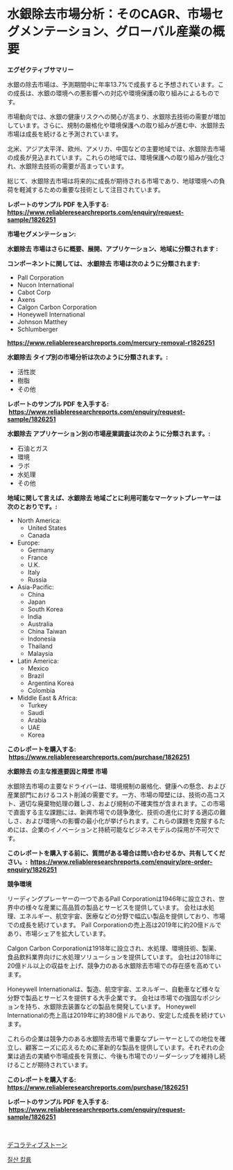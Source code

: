 <p><h1>水銀除去市場分析：そのCAGR、市場セグメンテーション、グローバル産業の概要</h1></p><p><strong>エグゼクティブサマリー</strong></p>
<p><p>水銀の除去市場は、予測期間中に年率13.7%で成長すると予想されています。この成長は、水銀の環境への悪影響への対応や環境保護の取り組みによるものです。</p><p>市場動向では、水銀の健康リスクへの関心が高まり、水銀除去技術の需要が増加しています。さらに、規制の厳格化や環境保護への取り組みが進む中、水銀除去市場は成長を続けると予測されています。</p><p>北米、アジア太平洋、欧州、アメリカ、中国などの主要地域では、水銀除去市場の成長が見込まれています。これらの地域では、環境保護への取り組みが強化され、水銀除去技術の需要が高まっています。</p><p>総じて、水銀除去市場は将来的に成長が期待される市場であり、地球環境への負荷を軽減するための重要な技術として注目されています。</p></p>
<p><strong>レポートのサンプル PDF を入手する: <a href="https://www.reliableresearchreports.com/enquiry/request-sample/1826251">https://www.reliableresearchreports.com/enquiry/request-sample/1826251</a></strong></p>
<p><strong>市場セグメンテーション:</strong></p>
<p><strong> 水銀除去 市場はさらに概要、展開、アプリケーション、地域に分類されます :</strong></p>
<p><strong>コンポーネントに関しては、 水銀除去 市場は次のように分類されます: &nbsp;</strong></p>
<p><ul><li>Pall Corporation</li><li>Nucon International</li><li>Cabot Corp</li><li>Axens</li><li>Calgon Carbon Corporation</li><li>Honeywell International</li><li>Johnson Matthey</li><li>Schlumberger</li></ul></p>
<p><strong><a href="https://www.reliableresearchreports.com/mercury-removal-r1826251">https://www.reliableresearchreports.com/mercury-removal-r1826251</a></strong></p>
<p><strong> 水銀除去 タイプ別の市場分析は次のように分類されます。:</strong></p>
<p><ul><li>活性炭</li><li>樹脂</li><li>その他</li></ul></p>
<p><strong>レポートのサンプル PDF を入手する: &nbsp;<a href="https://www.reliableresearchreports.com/enquiry/request-sample/1826251">https://www.reliableresearchreports.com/enquiry/request-sample/1826251</a></strong></p>
<p><strong> 水銀除去 アプリケーション別の市場産業調査は次のように分類されます。:</strong></p>
<p><ul><li>石油とガス</li><li>環境</li><li>ラボ</li><li>水処理</li><li>その他</li></ul></p>
<p><strong>地域に関して言えば、水銀除去 地域ごとに利用可能なマーケットプレーヤーは次のとおりです。:</strong></p>
<p><ul>
    <li>
        North America:
        <ul>
            <li>United States</li>
            <li>Canada</li>
        </ul>
    </li>
    <li>
        Europe:
        <ul>
            <li>Germany</li>
            <li>France</li>
            <li>U.K.</li>
            <li>Italy</li>
            <li>Russia</li>
        </ul>
    </li>
    <li>
        Asia-Pacific:
        <ul>
            <li>China</li>
            <li>Japan</li>
            <li>South Korea</li>
            <li>India</li>
            <li>Australia</li>
            <li>China Taiwan</li>
            <li>Indonesia</li>
            <li>Thailand</li>
            <li>Malaysia</li>
        </ul>
    </li>
    <li>
        Latin America:
        <ul>
            <li>Mexico</li>
            <li>Brazil</li>
            <li>Argentina Korea</li>
            <li>Colombia</li>
        </ul>
    </li>
    <li>
        Middle East & Africa:
        <ul>
            <li>Turkey</li>
            <li>Saudi</li>
            <li>Arabia</li>
            <li>UAE</li>
            <li>Korea</li>
        </ul>
    </li>
    </ul></p>
<p><strong>このレポートを購入する: &nbsp;<a href="https://www.reliableresearchreports.com/purchase/1826251">https://www.reliableresearchreports.com/purchase/1826251</a></strong></p>
<p><strong>水銀除去 の主な推進要因と障壁 市場</strong></p>
<p><p>水銀除去市場の主要なドライバーは、環境規制の厳格化、健康への懸念、および産業部門におけるコスト削減の需要です。一方、市場の障壁には、技術の高コスト、適切な廃棄物処理の難しさ、および規制の不確実性が含まれます。この市場で直面する主な課題には、新興市場での競争激化、技術の進化に対する適応の難しさ、および環境への影響の最小化が挙げられます。これらの課題を克服するためには、企業のイノベーションと持続可能なビジネスモデルの採用が不可欠です。</p></p>
<p><strong>このレポートを購入する前に、質問がある場合は問い合わせるか、共有してください。:&nbsp; <a href="https://www.reliableresearchreports.com/enquiry/pre-order-enquiry/1826251">https://www.reliableresearchreports.com/enquiry/pre-order-enquiry/1826251</a></strong></p>
<p><strong>競争環境</strong></p>
<p><p>リーディングプレーヤーの一つであるPall Corporationは1946年に設立され、世界中の様々な産業に高品質の製品とサービスを提供しています。 会社は水処理、エネルギー、航空宇宙、医療などの分野で幅広い製品を提供しており、市場での成長を続けています。 Pall Corporationの売上高は2019年に約20億ドルであり、市場シェアを拡大しています。</p><p>Calgon Carbon Corporationは1918年に設立され、水処理、環境技術、製薬、食品飲料業界向けに水処理ソリューションを提供しています。 会社は2018年に20億ドル以上の収益を上げ、競争力のある水銀除去市場での存在感を高めています。</p><p>Honeywell Internationalは、製造、航空宇宙、エネルギー、自動車など様々な分野で製品とサービスを提供する大手企業です。 会社は市場での強固なポジションを持ち、水銀除去装置などの製品を開発しています。 Honeywell Internationalの売上高は2019年に約380億ドルであり、安定した成長を続けています。</p><p>これらの企業は競争力のある水銀除去市場で重要なプレーヤーとしての地位を確立し、顧客ニーズに応えるために革新的な製品を提供しています。それぞれの企業は過去の実績や市場成長を背景に、今後も市場でのリーダーシップを維持し続けることが期待されています。</p></p>
<p><strong>このレポートを購入する: &nbsp; <a href="https://www.reliableresearchreports.com/purchase/1826251">https://www.reliableresearchreports.com/purchase/1826251</a></strong></p>
<p><strong>レポートのサンプル PDF を入手する: &nbsp;<a href="https://www.reliableresearchreports.com/enquiry/request-sample/1826251">https://www.reliableresearchreports.com/enquiry/request-sample/1826251</a></strong><strong></strong></p>
<p>&nbsp;</p>
<p><p><a href="https://github.com/SantosDicki04/Market-Research-Report-List-1/blob/main/327016531893.md">デコラティブストーン</a></p><p><a href="https://medium.com/@albinbrakus2023/%EC%B9%BC%EB%A5%A8-%EC%A7%88%EC%82%B0%EC%97%BC-%EC%8B%9C%EC%9E%A5-%EB%B6%84%EC%84%9D-%EC%97%B0%ED%8F%89%EA%B7%A0-%EC%84%B1%EC%9E%A5%EB%A5%A0-%EC%8B%9C%EC%9E%A5-%EC%84%B8%EB%B6%84%ED%99%94-%EB%B0%8F-%EC%84%B8%EA%B3%84-%EC%82%B0%EC%97%85-%EA%B0%9C%EC%9A%94-719561d2b4b6">질산 칼륨</a></p></p>